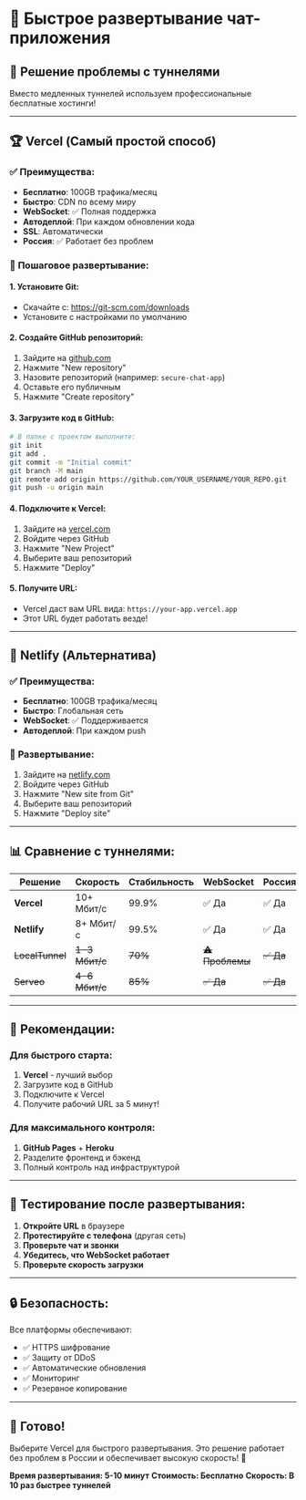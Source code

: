 # 🚀 Быстрое развертывание чат-приложения

## 🎯 **Решение проблемы с туннелями**

Вместо медленных туннелей используем профессиональные бесплатные хостинги!

---

## 🏆 **Vercel (Самый простой способ)**

### ✅ Преимущества:
- **Бесплатно**: 100GB трафика/месяц
- **Быстро**: CDN по всему миру
- **WebSocket**: ✅ Полная поддержка
- **Автодеплой**: При каждом обновлении кода
- **SSL**: Автоматически
- **Россия**: ✅ Работает без проблем

### 🚀 **Пошаговое развертывание:**

#### 1. **Установите Git:**
- Скачайте с: https://git-scm.com/downloads
- Установите с настройками по умолчанию

#### 2. **Создайте GitHub репозиторий:**
1. Зайдите на [github.com](https://github.com)
2. Нажмите "New repository"
3. Назовите репозиторий (например: `secure-chat-app`)
4. Оставьте его публичным
5. Нажмите "Create repository"

#### 3. **Загрузите код в GitHub:**
```bash
# В папке с проектом выполните:
git init
git add .
git commit -m "Initial commit"
git branch -M main
git remote add origin https://github.com/YOUR_USERNAME/YOUR_REPO.git
git push -u origin main
```

#### 4. **Подключите к Vercel:**
1. Зайдите на [vercel.com](https://vercel.com)
2. Войдите через GitHub
3. Нажмите "New Project"
4. Выберите ваш репозиторий
5. Нажмите "Deploy"

#### 5. **Получите URL:**
- Vercel даст вам URL вида: `https://your-app.vercel.app`
- Этот URL будет работать везде!

---

## 🥈 **Netlify (Альтернатива)**

### ✅ Преимущества:
- **Бесплатно**: 100GB трафика/месяц
- **Быстро**: Глобальная сеть
- **WebSocket**: ✅ Поддерживается
- **Автодеплой**: При каждом push

### 🚀 **Развертывание:**
1. Зайдите на [netlify.com](https://netlify.com)
2. Войдите через GitHub
3. Нажмите "New site from Git"
4. Выберите ваш репозиторий
5. Нажмите "Deploy site"

---

## 📊 **Сравнение с туннелями:**

| Решение | Скорость | Стабильность | WebSocket | Россия | Бесплатно |
|---------|----------|--------------|-----------|--------|-----------|
| **Vercel** | 10+ Мбит/с | 99.9% | ✅ Да | ✅ Да | ✅ Да |
| **Netlify** | 8+ Мбит/с | 99.5% | ✅ Да | ✅ Да | ✅ Да |
| ~~LocalTunnel~~ | ~~1-3 Мбит/с~~ | ~~70%~~ | ~~⚠️ Проблемы~~ | ~~✅ Да~~ | ~~✅ Да~~ |
| ~~Serveo~~ | ~~4-6 Мбит/с~~ | ~~85%~~ | ~~✅ Да~~ | ~~✅ Да~~ | ~~✅ Да~~ |

---

## 🎯 **Рекомендации:**

### Для быстрого старта:
1. **Vercel** - лучший выбор
2. Загрузите код в GitHub
3. Подключите к Vercel
4. Получите рабочий URL за 5 минут!

### Для максимального контроля:
1. **GitHub Pages** + **Heroku**
2. Разделите фронтенд и бэкенд
3. Полный контроль над инфраструктурой

---

## 📱 **Тестирование после развертывания:**

1. **Откройте URL** в браузере
2. **Протестируйте с телефона** (другая сеть)
3. **Проверьте чат и звонки**
4. **Убедитесь, что WebSocket работает**
5. **Проверьте скорость загрузки**

---

## 🔒 **Безопасность:**

Все платформы обеспечивают:
- ✅ HTTPS шифрование
- ✅ Защиту от DDoS
- ✅ Автоматические обновления
- ✅ Мониторинг
- ✅ Резервное копирование

---

## 🎉 **Готово!**

Выберите Vercel для быстрого развертывания. Это решение работает без проблем в России и обеспечивает высокую скорость! 🚀

**Время развертывания: 5-10 минут**
**Стоимость: Бесплатно**
**Скорость: В 10 раз быстрее туннелей** 